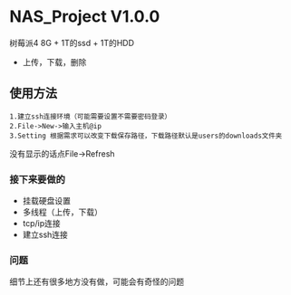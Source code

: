 # NAS_Project V1.0.0
树莓派4 8G + 1T的ssd + 1T的HDD
  - 上传，下载，删除


## 使用方法
    1.建立ssh连接环境（可能需要设置不需要密码登录）
    2.File->New->输入主机@ip
    3.Setting 根据需求可以改变下载保存路径，下载路径默认是users的downloads文件夹
没有显示的话点File->Refresh

### 接下来要做的
  - 挂载硬盘设置
  - 多线程（上传，下载）
  - tcp/ip连接
  - 建立ssh连接

### 问题
细节上还有很多地方没有做，可能会有奇怪的问题
